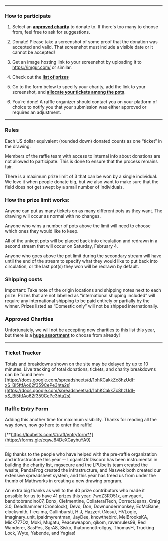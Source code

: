 ----

### How to participate

1. Select an [**approved charity**](/#/rafl/charities) to donate to. If there's too many to choose from, feel free to ask for suggestions.

2. Donate! Please take a screenshot of some proof that the donation was accepted and valid. That screenshot must include a visible date or it cannot be accepted!

3. Get an image hosting link to your screenshot by uploading it to https://imgur.com/ or similar.

4. Check out the [**list of prizes**](/#/rafl)

5. Go to the form below to specify your charity, add the link to your screenshot, and [**allocate your tickets among the pots**](/#/rafl/entryform).

6. You’re done! A raffle organizer should contact you on your platform of choice to notify you that your submission was either approved or requires an adjustment.

----

### Rules

Each US dollar equivalent (rounded down) donated counts as one “ticket” in the drawing.

Members of the raffle team with access to internal info about donations are not allowed to participate. This is done to ensure that the process remains fair.

There is a maximum prize limit of 3 that can be won by a single individual. We love it when people donate big, but we also want to make sure that the field does not get swept by a small number of individuals.

### How the prize limit works:

Anyone can put as many tickets on as many different pots as they want.
The drawing will occur as normal with no changes.

Anyone who wins a number of pots above the limit will need to choose which ones they would like to keep.

All of the unkept pots will be placed back into circulation and redrawn in a second stream that will occur on Saturday, February 4.

Anyone who goes above the pot limit during the secondary stream will have until the end of the stream to specify what they would like to put back into circulation, or the last pot(s) they won will be redrawn by default.

### Shipping costs

Important: Take note of the origin locations and shipping notes next to each prize. Prizes that are not labelled as “international shipping included” will require any international shipping to be paid entirely or partially by the winner. Prizes listed as “Domestic only” will not be shipped internationally.

### Approved Charities

Unfortunately, we will not be accepting new charities to this list this year, but there is a [**huge assortment**](/#/rafl/charities) to choose from already!

----

### Ticket Tracker

Totals and breakdowns shown on the site may be delayed by up to 10 minutes. Live tracking of total donations, tickets, and charity breakdowns can be found here:
[https://docs.google.com/spreadsheets/d/1bhKCakkZc8hzUdI-xS_Bi5ftfAo62f359CePe3hta2s](https://docs.google.com/spreadsheets/d/1bhKCakkZc8hzUdI-xS_Bi5ftfAo62f359CePe3hta2s)

### Raffle Entry Form
Adding this another time for maximum visibility. Thanks for reading all the way down, now go here to enter the raffle!

[**https://lpubelts.com/#/rafl/entryform**](https://forms.gle/cqwJ84DeXGayhuYA9)

-----

Big thanks to the people who have helped with the pre-raffle organization and infrastructure this year -- LoganIsOnDiscord has been instrumental in building the charity list, mgsecure and the LPUbelts team created the wesite, PandaFrog created the infrastructure, and Naswek both created our extensive spreadsheet system, and this year has freed us from under the thumb of Mathworks in creating a new drawing program.

An extra big thanks as well to the 40 prize contributors who made it possible for us to have 41 prizes this year: 7woZ3RO51x, amvgaert, banditobrandino07, Bonx, Clefmentine, CollateralTech, CorrectJeans, Craig 3.0, Deadhammer (Cronolock), Devo, Don, Downundermonkey, EdMcBane, elocksmith, f-eq-ma, Gullinbursti, H.J, Hazzert (Nosu), HVLogic, imaginary_unit, ipaidmyrentman, JayDee, knowthebird, MelBrooksKA, Mick777Oz, Moki, Mugatu, Peaceweapon, qikom, ravenrules99, Red Wanderer, SasPes, SgrA8, Sisko, thatonenottrollguy, ThomasH, Trucking Lock, Wyte, Yabende, and Yagias!
